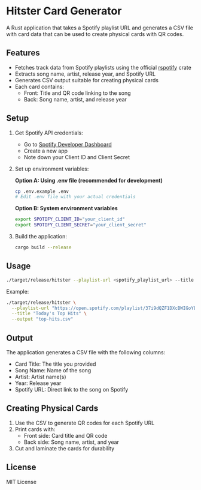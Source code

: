 # Hitster Card Generator

A Rust application that takes a Spotify playlist URL and generates a CSV file with card data that can be used to create physical cards with QR codes.

## Features

- Fetches track data from Spotify playlists using the official [rspotify](https://github.com/ramsayleung/rspotify) crate
- Extracts song name, artist, release year, and Spotify URL
- Generates CSV output suitable for creating physical cards
- Each card contains:
  - Front: Title and QR code linking to the song
  - Back: Song name, artist, and release year

## Setup

1. Get Spotify API credentials:
   - Go to [Spotify Developer Dashboard](https://developer.spotify.com/dashboard)
   - Create a new app
   - Note down your Client ID and Client Secret

2. Set up environment variables:
   
   **Option A: Using .env file (recommended for development)**
   ```bash
   cp .env.example .env
   # Edit .env file with your actual credentials
   ```
   
   **Option B: System environment variables**
   ```bash
   export SPOTIFY_CLIENT_ID="your_client_id"
   export SPOTIFY_CLIENT_SECRET="your_client_secret"
   ```

3. Build the application:
   ```bash
   cargo build --release
   ```

## Usage

```bash
./target/release/hitster --playlist-url <spotify_playlist_url> --title <card_title> --output <output_file.csv>
```

Example:
```bash
./target/release/hitster \
  --playlist-url "https://open.spotify.com/playlist/37i9dQZF1DXcBWIGoYBM5M" \
  --title "Today's Top Hits" \
  --output "top-hits.csv"
```

## Output

The application generates a CSV file with the following columns:
- Card Title: The title you provided
- Song Name: Name of the song
- Artist: Artist name(s)
- Year: Release year
- Spotify URL: Direct link to the song on Spotify

## Creating Physical Cards

1. Use the CSV to generate QR codes for each Spotify URL
2. Print cards with:
   - Front side: Card title and QR code
   - Back side: Song name, artist, and year
3. Cut and laminate the cards for durability

## License

MIT License